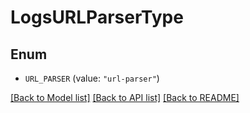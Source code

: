 # LogsURLParserType

## Enum

- `URL_PARSER` (value: `"url-parser"`)

[[Back to Model list]](../README.md#documentation-for-models) [[Back to API list]](../README.md#documentation-for-api-endpoints) [[Back to README]](../README.md)
